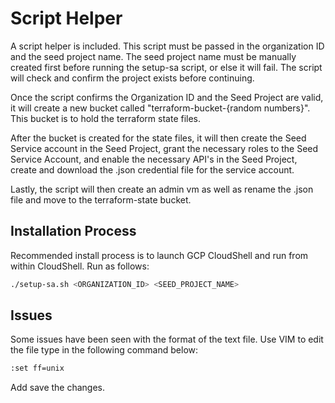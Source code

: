 # Script Helper
A script helper is included. This script must be passed in the organization ID and the seed project name. The seed project name must be manually created first before running the setup-sa script, or else it will fail. The script will check and confirm the project exists before continuing.

Once the script confirms the Organization ID and the Seed Project are valid, it will create a new bucket called "terraform-bucket-{random numbers}". This bucket is to hold the terraform state files.

After the bucket is created for the state files, it will then create the Seed Service account in the Seed Project, grant the necessary roles to the Seed Service Account, and enable the necessary API's in the Seed Project, create and download the .json credential file for the service account.

Lastly, the script will then create an admin vm as well as rename the .json file and move to the terraform-state bucket.

## Installation Process
Recommended install process is to launch GCP CloudShell and run from within CloudShell.
Run as follows:
```sh
./setup-sa.sh <ORGANIZATION_ID> <SEED_PROJECT_NAME>
```
## Issues
Some issues have been seen with the format of the text file. Use VIM to edit the file type in the following command below:
```sh
:set ff=unix
```
Add save the changes.
